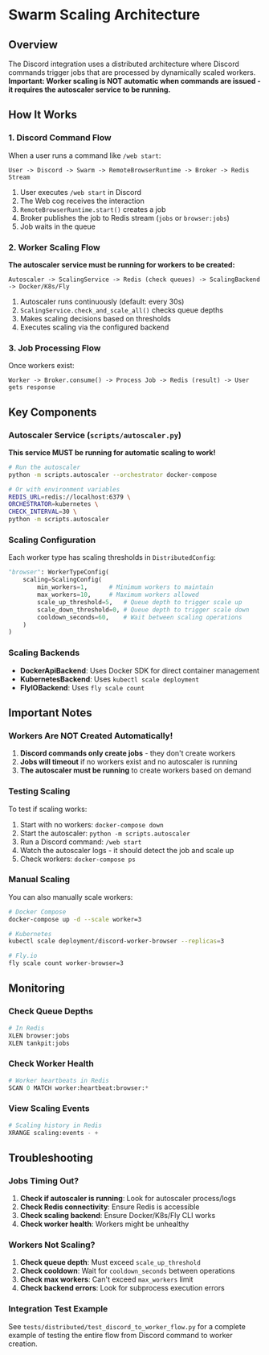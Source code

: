 # Swarm Scaling Architecture

## Overview

The Discord integration uses a distributed architecture where Discord commands trigger jobs that are processed by dynamically scaled workers. **Important: Worker scaling is NOT automatic when commands are issued - it requires the autoscaler service to be running.**

## How It Works

### 1. Discord Command Flow

When a user runs a command like `/web start`:

```
User -> Discord -> Swarm -> RemoteBrowserRuntime -> Broker -> Redis Stream
```

1. User executes `/web start` in Discord
2. The Web cog receives the interaction
3. `RemoteBrowserRuntime.start()` creates a job
4. Broker publishes the job to Redis stream (`jobs` or `browser:jobs`)
5. Job waits in the queue

### 2. Worker Scaling Flow

**The autoscaler service must be running for workers to be created:**

```
Autoscaler -> ScalingService -> Redis (check queues) -> ScalingBackend -> Docker/K8s/Fly
```

1. Autoscaler runs continuously (default: every 30s)
2. `ScalingService.check_and_scale_all()` checks queue depths
3. Makes scaling decisions based on thresholds
4. Executes scaling via the configured backend

### 3. Job Processing Flow

Once workers exist:

```
Worker -> Broker.consume() -> Process Job -> Redis (result) -> User gets response
```

## Key Components

### Autoscaler Service (`scripts/autoscaler.py`)

**This service MUST be running for automatic scaling to work!**

```bash
# Run the autoscaler
python -m scripts.autoscaler --orchestrator docker-compose

# Or with environment variables
REDIS_URL=redis://localhost:6379 \
ORCHESTRATOR=kubernetes \
CHECK_INTERVAL=30 \
python -m scripts.autoscaler
```

### Scaling Configuration

Each worker type has scaling thresholds in `DistributedConfig`:

```python
"browser": WorkerTypeConfig(
    scaling=ScalingConfig(
        min_workers=1,      # Minimum workers to maintain
        max_workers=10,     # Maximum workers allowed
        scale_up_threshold=5,   # Queue depth to trigger scale up
        scale_down_threshold=0, # Queue depth to trigger scale down
        cooldown_seconds=60,    # Wait between scaling operations
    )
)
```

### Scaling Backends

- **DockerApiBackend**: Uses Docker SDK for direct container management
- **KubernetesBackend**: Uses `kubectl scale deployment`
- **FlyIOBackend**: Uses `fly scale count`

## Important Notes

### Workers Are NOT Created Automatically!

1. **Discord commands only create jobs** - they don't create workers
2. **Jobs will timeout** if no workers exist and no autoscaler is running
3. **The autoscaler must be running** to create workers based on demand

### Testing Scaling

To test if scaling works:

1. Start with no workers: `docker-compose down`
2. Start the autoscaler: `python -m scripts.autoscaler`
3. Run a Discord command: `/web start`
4. Watch the autoscaler logs - it should detect the job and scale up
5. Check workers: `docker-compose ps`

### Manual Scaling

You can also manually scale workers:

```bash
# Docker Compose
docker-compose up -d --scale worker=3

# Kubernetes
kubectl scale deployment/discord-worker-browser --replicas=3

# Fly.io
fly scale count worker-browser=3
```

## Monitoring

### Check Queue Depths

```python
# In Redis
XLEN browser:jobs
XLEN tankpit:jobs
```

### Check Worker Health

```python
# Worker heartbeats in Redis
SCAN 0 MATCH worker:heartbeat:browser:*
```

### View Scaling Events

```python
# Scaling history in Redis
XRANGE scaling:events - +
```

## Troubleshooting

### Jobs Timing Out?

1. **Check if autoscaler is running**: Look for autoscaler process/logs
2. **Check Redis connectivity**: Ensure Redis is accessible
3. **Check scaling backend**: Ensure Docker/K8s/Fly CLI works
4. **Check worker health**: Workers might be unhealthy

### Workers Not Scaling?

1. **Check queue depth**: Must exceed `scale_up_threshold`
2. **Check cooldown**: Wait for `cooldown_seconds` between operations
3. **Check max workers**: Can't exceed `max_workers` limit
4. **Check backend errors**: Look for subprocess execution errors

### Integration Test Example

See `tests/distributed/test_discord_to_worker_flow.py` for a complete example of testing the entire flow from Discord command to worker creation.
